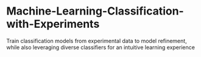# Machine-Learning-Classification-with-Experiments
Train classification models from experimental data to model refinement, while also leveraging diverse classifiers for an intuitive learning experience
